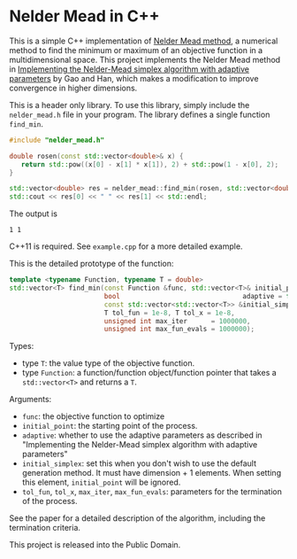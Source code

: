 # Nelder Mead in C++

This is a simple C++ implementation of [Nelder Mead method](https://en.wikipedia.org/wiki/Nelder%E2%80%93Mead_method), a numerical method to find the minimum or maximum of an objective function in a multidimensional space. This project implements the Nelder Mead method in 
[Implementing the Nelder-Mead simplex algorithm with adaptive parameters](https://link.springer.com/article/10.1007/s10589-010-9329-3) by Gao and Han, which makes a modification to improve convergence in higher dimensions.

This is a header only library. To use this library, simply include the `nelder_mead.h` file in your program. The library defines a single function `find_min`.
```cpp
#include "nelder_mead.h"

double rosen(const std::vector<double>& x) {
   return std::pow((x[0] - x[1] * x[1]), 2) + std::pow(1 - x[0], 2);
}

std::vector<double> res = nelder_mead::find_min(rosen, std::vector<double>{2,4}); 
std::cout << res[0] << " " << res[1] << std::endl;
```
The output is 
```
1 1
```
C++11 is required. See `example.cpp` for a more detailed example.

This is the detailed prototype of the function:
```cpp
template <typename Function, typename T = double>
std::vector<T> find_min(const Function &func, std::vector<T>& initial_point,
                        bool                               adaptive = false,
                        const std::vector<std::vector<T>> &initial_simplex = {},
                        T tol_fun = 1e-8, T tol_x = 1e-8,
                        unsigned int max_iter      = 1000000,
                        unsigned int max_fun_evals = 1000000);
```
Types:
- type `T`: the value type of the objective function.
- type `Function`: a function/function object/function pointer that takes a `std::vector<T>` and returns a `T`.

Arguments:
- `func`:  the objective function to optimize
- `initial_point`: the starting point of the process.
- `adaptive`: whether to use the adaptive parameters as described in "Implementing the Nelder-Mead simplex algorithm with adaptive parameters"
- `initial_simplex`: set this when you don't wish to use the default generation method. It must have dimension + 1 elements. When setting this element, `initial_point` will be ignored.
- `tol_fun`, `tol_x`, `max_iter`, `max_fun_evals`: parameters for the termination of the process.

See the paper for a detailed description of the algorithm, including the termination criteria.

This project is released into the Public Domain.
